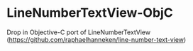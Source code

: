# LineNumberTextView-ObjC
 Drop in Objective-C port of LineNumberTextView (https://github.com/raphaelhanneken/line-number-text-view)
